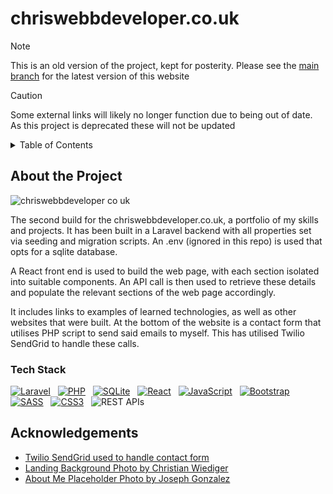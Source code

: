 # chriswebbdeveloper.co.uk

> [!NOTE]
> This is an old version of the project, kept for posterity. Please see the [main branch](https://github.com/ChrisWebbDeveloper/chriswebbdeveloper.co.uk) for the latest version of this website

> [!CAUTION]
> Some external links will likely no longer function due to being out of date. As this project is deprecated these will not be updated

<details>
    <summary>Table of Contents</summary>
    <ul>
        <li>
            <a href="#about-the-project">About the Project</a>
            <ul>
                <li><a href="#tech-stack">Tech Stack</a></li>
            </ul>
        </li>
        <li><a href="#acknowledgements">Acknowledgements</a></li>
    </ul>
</details>


## About the Project
![chriswebbdeveloper co uk](https://github.com/ChrisWebbDeveloper/chris-webb-developer-2/assets/19428849/fe35474b-7cac-4380-b4e9-00949681f7b5)

The second build for the chriswebbdeveloper.co.uk, a portfolio of my skills and projects. It has been built in a Laravel backend with all properties set via seeding and migration scripts. An .env (ignored in this repo) is used that opts for a sqlite database.

A React front end is used to build the web page, with each section isolated into suitable components. An API call is then used to retrieve these details and populate the relevant sections of the web page accordingly.

It includes links to examples of learned technologies, as well as other websites that were built. At the bottom of the website is a contact form that utilises PHP script to send said emails to myself. This has utilised Twilio SendGrid to handle these calls.

### Tech Stack
[![Laravel](https://img.shields.io/badge/Laravel-f05340?style=for-the-badge&logo=laravel&logoColor=white)](https://laravel.com) &nbsp;
[![PHP](https://img.shields.io/badge/PHP-7A86B8?style=for-the-badge&logo=php&logoColor=white)](https://php.net) &nbsp;
[![SQLite](https://img.shields.io/badge/SQLite-044a64?style=for-the-badge&logo=sqlite)](https://sqlite.org) &nbsp;
[![React](https://img.shields.io/badge/React-282C34?style=for-the-badge&logo=react)](https://react.com) &nbsp;
[![JavaScript](https://img.shields.io/badge/JavaScript-EFD81D?style=for-the-badge&logo=javascript&logoColor=black)](https://developer.mozilla.org/en-US/docs/Web/JavaScript) &nbsp;
[![Bootstrap](https://img.shields.io/badge/Bootstrap-702CF5?style=for-the-badge&logo=bootstrap&logoColor=white)](https://getbootstrap.com/) &nbsp;
[![SASS](https://img.shields.io/badge/SASS-CF649A?style=for-the-badge&logo=sass&logoColor=white)](https://sass-lang.com/) &nbsp;
[![CSS3](https://img.shields.io/badge/CSS3-254BDD?style=for-the-badge&logo=css3)](https://w3.org/Style/CSS/Overview.en.html) &nbsp;
![REST APIs](https://img.shields.io/badge/REST%20APIs-444444?style=for-the-badge)


## Acknowledgements
- [Twilio SendGrid used to handle contact form](https://sendgrid.com)
- [Landing Background Photo by Christian Wiediger](https://unsplash.com/photos/closeup-photo-of-computer-keyboard-WkfDrhxDMC8)
- [About Me Placeholder Photo by Joseph Gonzalez](https://unsplash.com/photos/man-wearing-white-v-neck-shirt-iFgRcqHznqg)

